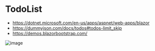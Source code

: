 # TodoList
- https://dotnet.microsoft.com/en-us/apps/aspnet/web-apps/blazor
- https://dummyjson.com/docs/todos#todos-limit_skip
- https://demos.blazorbootstrap.com/

![image](https://github.com/user-attachments/assets/e9109ba6-ec02-4e48-bb80-04ac5e519e46)
